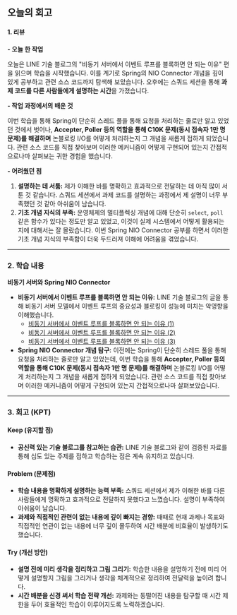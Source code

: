 ## 오늘의 회고

#### 1. 리뷰

**- 오늘 한 작업**

오늘은 LINE 기술 블로그의 "비동기 서버에서 이벤트 루프를 블록하면 안 되는 이유" 편을 읽으며 학습을 시작했습니다. 이를 계기로 Spring의 NIO Connector 개념을 깊이 있게 공부하고 관련 소스 코드까지 탐색해 보았습니다. 오후에는 스쿼드 세션을 통해 **과제 코드를 다른 사람들에게 설명하는 시간**을 가졌습니다.

**- 작업 과정에서의 배운 것**

이번 학습을 통해 Spring이 단순히 스레드 풀을 통해 요청을 처리하는 줄로만 알고 있었던 것에서 벗어나, **Accepter, Poller 등의 역할을 통해 C10K 문제(동시 접속자 1만 명 문제)를 해결하며** 논블로킹 I/O를 어떻게 처리하는지 그 개념을 새롭게 접하게 되었습니다. 관련 소스 코드를 직접 찾아보며 이러한 메커니즘이 어떻게 구현되어 있는지 간접적으로나마 살펴보는 귀한 경험을 했습니다.

**- 어려웠던 점**

1.  **설명하는 데 서툼:** 제가 이해한 바를 명확하고 효과적으로 전달하는 데 아직 많이 서툰 것 같습니다. 스쿼드 세션에서 과제 코드를 설명하는 과정에서 제 설명이 너무 부족했던 것 같아 아쉬움이 남습니다.
2.  **기초 개념 지식의 부족:** 운영체제의 멀티플렉싱 개념에 대해 단순히 `select`, `poll` 같은 함수가 있다는 정도만 알고 있었고, 이것이 실제 시스템에서 어떻게 활용되는지에 대해서는 잘 몰랐습니다. 이번 Spring NIO Connector 공부를 하면서 이러한 기초 개념 지식의 부족함이 더욱 두드러져 이해에 어려움을 겪었습니다.

---

### 2. 학습 내용

**비동기 서버와 Spring NIO Connector**

* **비동기 서버에서 이벤트 루프를 블록하면 안 되는 이유:**
    LINE 기술 블로그의 글을 통해 비동기 서버 모델에서 이벤트 루프의 중요성과 블로킹이 성능에 미치는 악영향을 이해했습니다.
    * [비동기 서버에서 이벤트 루프를 블록하면 안 되는 이유 (1)](https://engineering.linecorp.com/ko/blog/do-not-block-the-event-loop-part1)
    * [비동기 서버에서 이벤트 루프를 블록하면 안 되는 이유 (2)](https://engineering.linecorp.com/ko/blog/do-not-block-the-event-loop-part2)
    * [비동기 서버에서 이벤트 루프를 블록하면 안 되는 이유 (3)](https://engineering.linecorp.com/ko/blog/do-not-block-the-event-loop-part3)
* **Spring NIO Connector 개념 탐구:**
    이전에는 Spring이 단순히 스레드 풀을 통해 요청을 처리하는 줄로만 알고 있었는데, 이번 학습을 통해 **Accepter, Poller 등의 역할을 통해 C10K 문제(동시 접속자 1만 명 문제)를 해결하며** 논블로킹 I/O를 어떻게 처리하는지 그 개념을 새롭게 접하게 되었습니다. 관련 소스 코드를 직접 찾아보며 이러한 메커니즘이 어떻게 구현되어 있는지 간접적으로나마 살펴보았습니다.

---

### 3. 회고 (KPT)

#### **Keep (유지할 점)**

* **공신력 있는 기술 블로그를 참고하는 습관:** LINE 기술 블로그와 같이 검증된 자료를 통해 심도 있는 주제를 접하고 학습하는 점은 계속 유지하고 있습니다.

#### **Problem (문제점)**

* **학습 내용을 명확하게 설명하는 능력 부족:** 스쿼드 세션에서 제가 이해한 바를 다른 사람들에게 명확하고 효과적으로 전달하지 못했다고 느꼈습니다. 설명이 부족하여 아쉬움이 남습니다.
* **과제와 직접적인 관련이 없는 내용에 깊이 빠지는 경향:** 때때로 현재 과제나 목표와 직접적인 연관이 없는 내용에 너무 깊이 몰두하여 시간 배분에 비효율이 발생하기도 했습니다.

#### **Try (개선 방안)**

* **설명 전에 미리 생각을 정리하고 그림 그리기:** 학습한 내용을 설명하기 전에 미리 어떻게 설명할지 그림을 그리거나 생각을 체계적으로 정리하여 전달력을 높이려 합니다.
* **시간 배분을 신경 써서 학습 전략 개선:** 과제와는 동떨어진 내용을 탐구할 때 시간 제한을 두어 효율적인 학습이 이루어지도록 노력하겠습니다.
